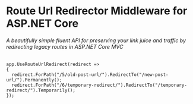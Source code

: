 # Route Url Redirector Middleware for ASP.NET Core
###### A beautifully simple fluent API for preserving your link juice and traffic by redirecting legacy routes in ASP.NET Core MVC

    app.UseRouteUrlRedirect(redirect =>
    {
      redirect.ForPath("/5/old-post-url/").RedirectTo("/new-post-url/").Permanently();
      redirect.ForPath("/6/temporary-redirect/").RedirectTo("/temporary-redirect/").Temporarily();
    });
